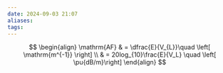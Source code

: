 ```yaml
---
date: 2024-09-03 21:07
aliases: 
tags: 
---
```

$$
\begin{align}
\mathrm{AF} &  = \dfrac{E}{V_{L}}\quad \left[ \mathrm{m^{-1}} \right] \\
 & = 20log_{10}\frac{E}{V_L} \quad \left[ \pu{dB/m}\right]
\end{align}
$$